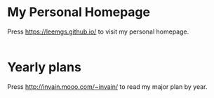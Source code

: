 # My Personal Homepage
Press https://leemgs.github.io/ to visit my personal homepage.
<br><br> 

# Yearly plans
Press http://invain.mooo.com/~invain/ to read my major plan by year.
